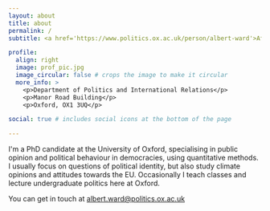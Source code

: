 ```yaml
---
layout: about
title: about
permalink: /
subtitle: <a href='https://www.politics.ox.ac.uk/person/albert-ward'>Affiliations</a>. PhD candidate at University of Oxford

profile:
  align: right
  image: prof_pic.jpg
  image_circular: false # crops the image to make it circular
  more_info: >
    <p>Department of Politics and International Relations</p>
    <p>Manor Road Building</p>
    <p>Oxford, OX1 3UQ</p>

social: true # includes social icons at the bottom of the page

---
```


I'm a PhD candidate at the University of Oxford, specialising in public opinion and political behaviour in democracies, using quantitative methods. I usually focus on questions of political identity, but also study climate opinions and attitudes towards the EU. Occasionally I teach classes and lecture undergraduate politics here at Oxford.

You can get in touch at <a href="albert.ward@politics.ox.ac.uk">albert.ward@politics.ox.ac.uk</a>
